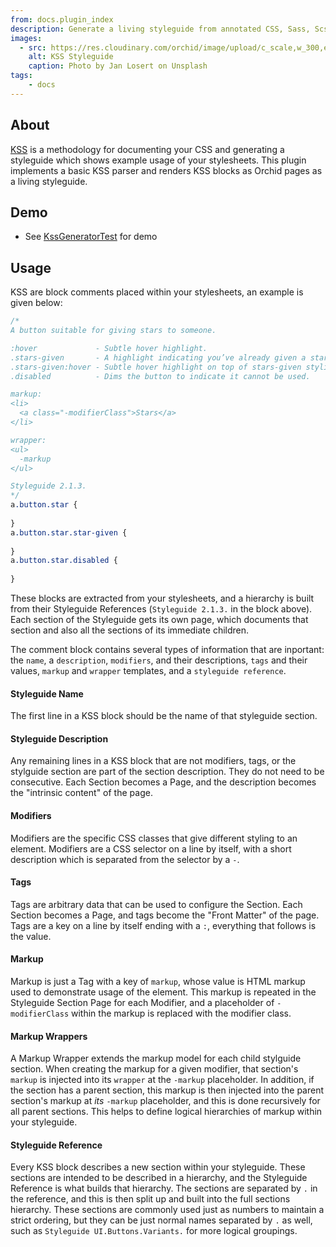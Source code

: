 ```yaml
---
from: docs.plugin_index
description: Generate a living styleguide from annotated CSS, Sass, Scss, or LESS
images:
  - src: https://res.cloudinary.com/orchid/image/upload/c_scale,w_300,e_blur:150/v1524974377/plugins/styleguide.jpg
    alt: KSS Styleguide
    caption: Photo by Jan Losert on Unsplash
tags:
    - docs
---
```


## About

[KSS](https://warpspire.com/kss/syntax/) is a methodology for documenting your CSS and generating a styleguide which
shows example usage of your stylesheets. This plugin implements a basic KSS parser and renders KSS blocks as Orchid 
pages as a living styleguide.

## Demo

- See [KssGeneratorTest](https://github.com/JavaEden/Orchid/blob/master/plugins/OrchidKSS/src/test/kotlin/com/eden/orchid/kss/KssGeneratorTest.kt) for demo

## Usage

KSS are block comments placed within your stylesheets, an example is given below:

```css
/*
A button suitable for giving stars to someone.

:hover             - Subtle hover highlight.
.stars-given       - A highlight indicating you’ve already given a star.
.stars-given:hover - Subtle hover highlight on top of stars-given styling.
.disabled          - Dims the button to indicate it cannot be used.

markup:
<li>
  <a class="-modifierClass">Stars</a>
</li>

wrapper:
<ul>
  -markup
</ul>

Styleguide 2.1.3.
*/
a.button.star {
  
}
a.button.star.star-given {
  
}
a.button.star.disabled {
  
}
```

These blocks are extracted from your stylesheets, and a hierarchy is built from their Styleguide References 
(`Styleguide 2.1.3.` in the block above). Each section of the Styleguide gets its own page, which documents that section
and also all the sections of its immediate children. 

The comment block contains several types of information that are inportant: the `name`, a `description`, `modifiers`, 
and their descriptions, `tags` and their values, `markup` and `wrapper` templates, and a `styleguide reference`. 

#### Styleguide Name

The first line in a KSS block should be the name of that styleguide section. 

#### Styleguide Description

Any remaining lines in a KSS block that are not modifiers, tags, or the stylguide section are part of the section 
description. They do not need to be consecutive. Each Section becomes a Page, and the description becomes the "intrinsic 
content" of the page.

#### Modifiers

Modifiers are the specific CSS classes that give different styling to an element. Modifiers are a CSS selector on a line
by itself, with a short description which is separated from the selector by a `-`. 

#### Tags

Tags are arbitrary data that can be used to configure the Section. Each Section becomes a Page, and tags become the 
"Front Matter" of the page. Tags are a key on a line by itself ending with a `:`, everything that follows is the value.

#### Markup

Markup is just a Tag with a key of `markup`, whose value is HTML markup used to demonstrate usage of the element. This
markup is repeated in the Styleguide Section Page for each Modifier, and a placeholder of `-modifierClass` within the 
markup is replaced with the modifier class.

#### Markup Wrappers

A Markup Wrapper extends the markup model for each child stylguide section. When creating the markup for a given 
modifier, that section's `markup` is injected into its `wrapper` at the `-markup` placeholder. In addition, if the 
section has a parent section, this markup is then injected into the parent section's markup at _its_ `-markup` 
placeholder, and this is done recursively for all parent sections. This helps to define logical hierarchies of markup
within your styleguide. 

#### Styleguide Reference

Every KSS block describes a new section within your styleguide. These sections are intended to be described in a 
hierarchy, and the Styleguide Reference is what builds that hierarchy. The sections are separated by `.` in the 
reference, and this is then split up and built into the full sections hierarchy. These sections are commonly used just 
as numbers to maintain a strict ordering, but they can be just normal names separated by `.` as well, such as 
`Styleguide UI.Buttons.Variants.` for more logical groupings.